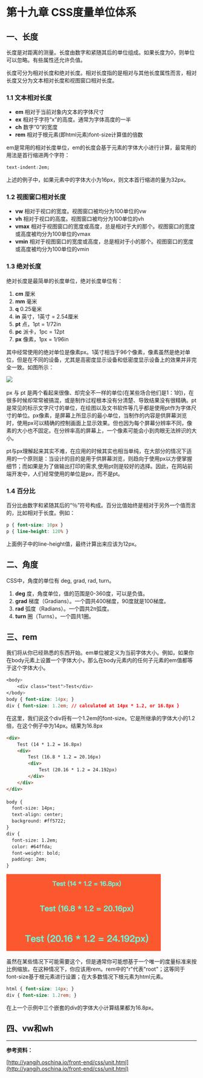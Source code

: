 # 第十九章 CSS度量单位体系

## 一、长度

长度是对距离的测量。长度由数字和紧随其后的单位组成。如果长度为0，则单位可以忽略。有些属性还允许负值。

长度可分为相对长度和绝对长度。相对长度指的是相对与其他长度属性而言，相对长度又分为文本相对长度和视图窗口相对长度。

### 1.1 文本相对长度

* **em** 相对于当前对象内文本的字体尺寸
* **ex** 相对于字符“x”的高度。通常为字体高度的一半
* **ch** 数字“0”的宽度
* **rem** 相对于根元素\(即html元素\)font-size计算值的倍数

em是常用的相对长度单位，em的长度会基于元素的字体大小进行计算，最常用的用法是首行缩进两个字符：

```css
text-indent:2em;
```

上述的例子中，如果元素中的字体大小为16px，则文本首行缩进的量为32px。

### 1.2 视图窗口相对长度

* **vw** 相对于视口的宽度。视图窗口被均分为100单位的vw
* **vh** 相对于视口的高度。视图窗口被均分为100单位的vh
* **vmax** 相对于视图窗口的宽度或高度，总是相对于大的那个。视图窗口的宽度或高度被均分为100单位的vmax
* **vmin** 相对于视图窗口的宽度或高度，总是相对于小的那个。视图窗口的宽度或高度被均分为100单位的vmin

### 1.3 绝对长度

绝对长度是最简单的长度单位，绝对长度单位有：

1. **cm** 厘米
2. **mm** 毫米
3. **q** 0.25毫米
4. **in** 英寸，1英寸 = 2.54厘米
5. **pt** 点，1pt = 1/72in
6. **pc** 派卡，1pc = 12pt
7. **px** 像素，1px = 1/96in

其中经常使用的绝对单位是像素px。1英寸相当于96个像素，像素虽然是绝对单位，但是在不同的设备，尤其是高密度显示设备和低密度显示设备上的效果并非完全一致。如图所示：

![](http://yangjh.oschina.io/front-end/images/pixel.png)

px 与 pt 是两个看起来很像、却完全不一样的单位\(在某些场合他们是1：1的\)，在很多时候却常常被搞混，或是制作过程根本没有分清楚、导致结果没有很精确。pt是常见的标示文字尺寸的单位，在绘图以及文书软件等几乎都是使用pt作为字体尺寸的单位。px像素，是屏幕上所显示的最小单位，当制作的内容是供屏幕浏览时，使用px可以精确的控制画面上显示效果。但也因为每个屏幕分辨率不同，像素的大小也不固定。在分辨率高的屏幕上，一个像素可能会小到肉眼无法辨识的大小。

pt与px理解起来其实不难，在应用的时候其实也相当单纯，在大部分的情况下适用的一个原则是：当设计的目的是用于供屏幕浏览，则趋向于使用px以方便掌握细节；而如果是为了做输出打印的需求,使用pt则是较好的选择。因此，在网站前端开发中，人们经常使用的单位是px，而不是pt。

### 1.4 百分比

百分比由数字和紧随其后的“％”符号构成。百分比值始终是相对于另外一个值而言的，比如相对于长度。例如：

```css
p { font-size: 10px }
p { line-height: 120% }
```

上面例子中的line-height值，最终计算出来应该为12px。

## 二、角度

CSS中，角度的单位有 deg, grad, rad, turn。

1. **deg** 度，角度单位，值的范围是0-360度，可以是负值。
2. **grad** 梯度（Gradians）。一个圆共400梯度，90度就是100梯度。
3. **rad** 弧度（Radians）。一个圆共2π弧度。
4. **turn** 圈（Turns）。一个圆共1圈。

## 三、rem

我们将从你已经熟悉的东西开始。em单位被定义为当前字体大小。例如，如果你在body元素上设置一个字体大小，那么在body元素内的任何子元素的em值都等于这个字体大小。

```css
<body> 
    <div class="test">Test</div>
</body> 
body { font-size: 14px; } 
div { font-size: 1.2em; // calculated at 14px * 1.2, or 16.8px }
```

在这里，我们说这个div将有一个1.2em的font-size。它是所继承的字体大小的1.2倍，在这个例子中为14px。结果为16.8px

```html
<div>
    Test (14 * 1.2 = 16.8px)
    <div>
        Test (16.8 * 1.2 = 20.16px)
        <div>
            Test (20.16 * 1.2 = 24.192px)
        </div>
    </div>
</div>

body {
  font-size: 14px;
  text-align: center;
  background: #ff5722;
}
div {
  font-size: 1.2em;
  color: #64ffda;
  font-weight: bold;
  padding: 2em;
}
```

![](/assets/import3.png)

虽然在某些情况下可能需要这个，但是通常你可能想基于一个唯一的度量标准来按比例缩放。在这种情况下，你应该用rem。rem中的"r"代表"root"；这等同于font-size基于根元素进行设置；在大多数情况下根元素为html元素。

```css
html { font-size: 14px; } 
div { font-size: 1.2rem; }
```

在上一个示例中三个嵌套的div的字体大小计算结果都为16.8px。

## 四、vw和wh













---

**参考资料：**

[http://yangjh.oschina.io/front-end/css/unit.html](http://yangjh.oschina.io/front-end/css/unit.html)

